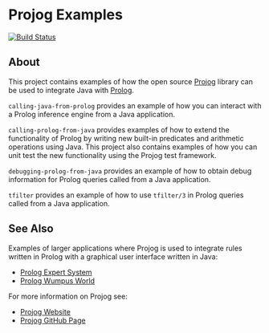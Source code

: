 # Projog Examples
[![Build Status](https://travis-ci.org/s-webber/projog-examples.png?branch=master)](https://travis-ci.org/s-webber/projog-examples)

## About

This project contains examples of how the open source [Projog](http://projog.org "Prolog interpreter for Java") library can be used to integrate Java with [Prolog](https://en.wikipedia.org/wiki/Prolog).

`calling-java-from-prolog` provides an example of how you can interact with a Prolog inference engine from a Java application.

`calling-prolog-from-java` provides examples of how to extend the functionality of Prolog by writing new built-in predicates and arithmetic operations using Java. This project also contains examples of how you can unit test the new functionality using the Projog test framework.

`debugging-prolog-from-java` provides an example of how to obtain debug information for Prolog queries called from a Java application.

`tfilter` provides an example of how to use `tfilter/3` in Prolog queries called from a Java application.

## See Also

Examples of larger applications where Projog is used to integrate rules written in Prolog with a graphical user interface written in Java:

* [Prolog Expert System](https://github.com/s-webber/prolog-expert-system)
* [Prolog Wumpus World](https://github.com/s-webber/prolog-wumpus-world)

For more information on Projog see:

* [Projog Website](http://projog.org)
* [Projog GitHub Page](https://github.com/s-webber/projog)
